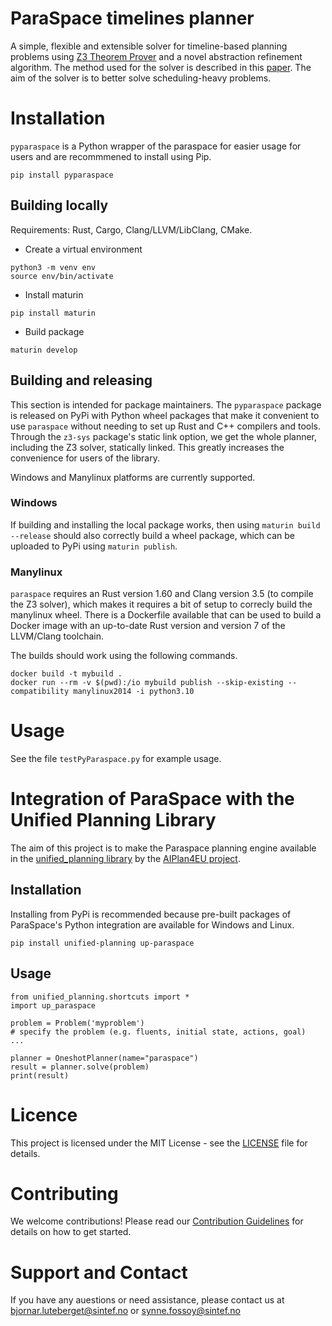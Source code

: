 # ParaSpace timelines planner

A simple, flexible and extensible solver for timeline-based planning problems using [Z3 Theorem Prover](https://github.com/Z3Prover/z3) and a novel abstraction refinement algorithm. The method used for the solver is described in this [paper](https://www.sciencedirect.com/science/article/pii/S2405896322024764). The aim of the solver is to better solve scheduling-heavy problems. 

# Installation

`pyparaspace` is a Python wrapper of the paraspace for easier usage for users and are recommmened to install using Pip. 

```
pip install pyparaspace
```

## Building locally

Requirements: Rust, Cargo, Clang/LLVM/LibClang, CMake.

 * Create a virtual environment
```
python3 -m venv env
source env/bin/activate
```

 * Install maturin
```
pip install maturin
```

 * Build package
```
maturin develop
```

## Building and releasing

This section is intended for package maintainers. The `pyparaspace`  package is
released on PyPi with Python wheel packages that make it convenient to use
`paraspace` without needing to set up Rust and C++ compilers and tools.
Through the `z3-sys` package's static link option, we get the whole planner,
including the Z3 solver, statically linked. This greatly increases the
convenience for users of the library.

Windows and Manylinux platforms are currently supported.


### Windows

If building and installing the local package works, then using `maturin build --release` 
should also correctly build a wheel package, which can be uploaded to PyPi using `maturin publish`.

### Manylinux

`paraspace` requires an Rust version 1.60 and Clang version 3.5 (to compile the Z3 solver), 
which makes it requires a bit of setup to correcly build the manylinux wheel. 
There is a Dockerfile available that can be used to build a Docker image with 
an up-to-date Rust version and version 7 of the LLVM/Clang toolchain.

The builds should work using the following commands.
```
docker build -t mybuild .
docker run --rm -v $(pwd):/io mybuild publish --skip-existing --compatibility manylinux2014 -i python3.10
```

# Usage

See the file `testPyParaspace.py` for example usage.

# Integration of ParaSpace with the Unified Planning Library

The aim of this project is to make the
Paraspace planning engine available
in the [unified_planning library](https://github.com/aiplan4eu/unified-planning) 
by the [AIPlan4EU project](https://www.aiplan4eu-project.eu/).

## Installation

Installing from PyPi is recommended because pre-built packages of ParaSpace's
Python integration are available for Windows and Linux. 

```
pip install unified-planning up-paraspace
```

## Usage

```
from unified_planning.shortcuts import *
import up_paraspace

problem = Problem('myproblem')
# specify the problem (e.g. fluents, initial state, actions, goal)
...

planner = OneshotPlanner(name="paraspace")
result = planner.solve(problem)
print(result)
```

# Licence
This project is licensed under the MIT License - see the [LICENSE](LICENSE) file for details.

# Contributing
We welcome contributions! Please read our [Contribution Guidelines](docs/CONTRIBUTING) for details on how to get started.

# Support and Contact
If you have any auestions or need assistance, please contact us at bjornar.luteberget@sintef.no or synne.fossoy@sintef.no
